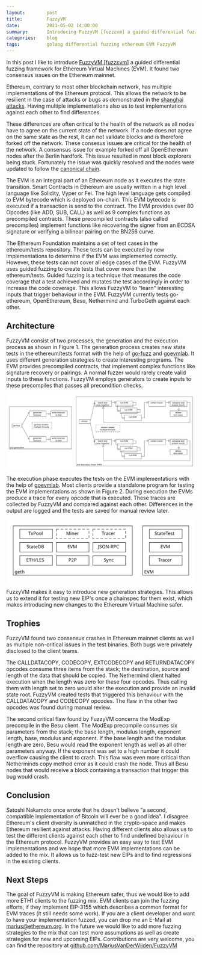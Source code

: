 ```yaml
---
layout:        post
title:         FuzzyVM
date:          2021-05-02 14:00:00
summary:       Introducing FuzzyVM [fuzz​ɛvm] a guided differential fuzzing framework for Ethereum Virtual Machines
categories:    blog
tags:          golang differential fuzzing ethereum EVM FuzzyVM
---
```


In this post I like to introduce [FuzzyVM [fuzz​ɛvm]](github.com/MariusVanDerWijden/FuzzyVM)
a guided differential fuzzing framework for Ethereum Virtual Machines (EVM).
It found two consensus issues on the Ethereum mainnet.

Ethereum, contrary to most other blockchain network, has multiple implementations of the Ethereum protocol.
This allows the network to be resilient in the case of attacks or bugs as demonstrated in the [shanghai attacks](https://www.coindesk.com/so-ethereums-blockchain-is-still-under-attack).
Having multiple implementations also us to test implementations against each other to find differences.

These differences are often critical to the health of the network as all nodes have to agree on the current state of the network.
If a node does not agree on the same state as the rest, it can not validate blocks and is therefore forked off the network.
These consesus issues are critical for the health of the network.
A consensus issue for example forked off all OpenEthereum nodes after the Berlin hardfork.
This issue resulted in most block explorers being stuck.
Fortunately the issue was quickly resolved and the nodes were updated to follow the [canonical chain](https://www.coindesk.com/open-ethereum-clients-error-berlin).

The EVM is an integral part of an Ethereum node as it executes the state transition.
Smart Contracts in Ethereum are usually written in a high level language like Solidity, Vyper or Fei.
The high level language gets compiled to EVM bytecode which is deployed on-chain.
This EVM bytecode is executed if a transaction is send to the contract.
The EVM provides over 80 Opcodes (like ADD, SUB, CALL) as well as 9 complex functions as precompiled contracts.
These precompiled contracts (also called precompiles) implement functions like recovering the signer from an ECDSA signature or verifying a bilinear pairing on the BN256 curve.

The Ethereum Foundation maintains a set of test cases in the ethereum/tests repository.
These tests can be executed by new implementations to determine if the EVM was implemented correctly.
However, these tests can not cover all edge cases of the EVM.
FuzzyVM uses guided fuzzing to create tests that cover more than the ethereum/tests.
Guided fuzzing is a technique that measures the code coverage that a test achieved and mutates the test accordingly in order to increase the code coverage.
This allows FuzzyVM to "learn" interesting inputs that trigger behaviour in the EVM.
FuzzyVM currently tests go-ethereum, OpenEthereum, Besu, Nethermind and TurboGeth against each other.

## Architecture

FuzzyVM consist of two processes, the generation and the execution process as shown in Figure 1.
The generation process creates new state tests in the ethereum/tests format with the help of [go-fuzz](https://github.com/dvyukov/go-fuzz) and [goevmlab](https://github.com/holiman/goevmlab).
It uses different generation strategies to create interesting programs.
The EVM provides precompiled contracts, that implement complex functions like signature recovery or pairings.
A normal fuzzer would rarely create valid inputs to these functions.
FuzzyVM employs generators to create inputs to these precompiles that passes all precondition checks.

![figure1](https://raw.githubusercontent.com/MariusVanDerWijden/mariusvanderwijden.github.io/master/_posts/improved_struct.svg)

The execution phase executes the tests on the EVM implementations with the help of [goevmlab](https://github.com/holiman/goevmlab).
Most clients provide a standalone program for testing the EVM implementations as shown in Figure 2.
During execution the EVMs produce a trace for every opcode that is executed.
These traces are collected by FuzzyVM and compared against each other.
Differences in the output are logged and the tests are saved for manual review later.

![figure2](https://raw.githubusercontent.com/MariusVanDerWijden/mariusvanderwijden.github.io/master/_posts/node.svg)

FuzzyVM makes it easy to introduce new generation strategies.
This allows us to extend it for testing new EIP's once a chainspec for them exist, which makes introducing new changes to the Ethereum Virtual Machine safer.


## Trophies

FuzzyVM found two consensus crashes in Ethereum mainnet clients as well as multiple non-critical issues in the test binaries.
Both bugs were privately disclosed to the client teams.

The CALLDATACOPY, CODECOPY, EXTCODECOPY and RETURNDATACOPY opcodes consume three
items from the stack; the destination, source and length of the data that should be copied.
The Nethermind client halted execution when the length was zero for these four opcodes.
Thus calling them with length set to zero would alter the execution and provide an invalid state root.
FuzzyVM created tests that triggered this behaviour with the CALLDATACOPY and CODECOPY opcodes.
The flaw in the other two opcodes was found during manual review.

The second critical flaw found by FuzzyVM concerns the ModExp precompile in the Besu client. 
The ModExp precompile consumes six parameters from the stack; the base length, modulus length, exponent length, base, modulus and exponent. 
If the base length and the modulus length are zero, Besu would read the exponent length as well as all other parameters anyway. 
If the exponent was set to a high number it could overflow causing the client to crash.
This flaw was even more critical than Netherminds copy method error as it could crash the node.
Thus all Besu nodes that would receive a block containing a transaction that trigger this bug would crash.

## Conclusion

Satoshi Nakamoto once wrote that he doesn't believe "a second, compatible implementation of Bitcoin will ever be a good idea".
I disagree. 
Ethereum's client diversity is unmatched in the crypto-space and makes Ethereum resilient against attacks.
Having different clients also allows us to test the different clients against each other to find undefined behaviour in the Ethereum protocol.
FuzzyVM provides an easy way to test EVM implementations and we hope that more EVM implementations can be added to the mix.
It allows us to fuzz-test new EIPs and to find regressions in the existing clients.

## Next Steps

The goal of FuzzyVM is making Ethereum safer, thus we would like to add more ETH1 clients to the fuzzing mix.
EVM clients can join the fuzzing efforts, if they implement EIP-3155 which describes a common format for EVM traces (it still needs some work).
If you are a client developer and want to have your implementation fuzzed, you can drop me an E-Mail at marius@ethereum.org.
In the future we would like to add more fuzzing strategies to the mix that can test more assumptions as well as create strategies for new and upcoming EIPs.
Contributions are very welcome, you can find the repository at [github.com/MariusVanDerWijden/FuzzyVM](github.com/MariusVanDerWijden/FuzzyVM)
